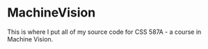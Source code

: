 # MachineVision


This is where I put all of my source code for CSS 587A - a course in Machine Vision.
